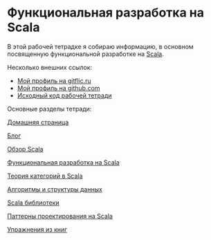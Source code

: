 # Функциональная разработка на Scala

В этой рабочей тетрадке я собираю информацию, 
в основном посвященную функциональной разработке на [Scala](https://docs.scala-lang.org/scala3/getting-started.html).

Несколько внешних ссылок:

- [Мой профиль на gitflic.ru](https://gitflic.ru/user/artemkorsakov)
- [Мой профиль на github.com](https://github.com/artemkorsakov)
- [Исходный код рабочей тетради](https://gitflic.ru/project/artemkorsakov/scalabook)

Основные разделы тетради:

[Домашняя страница](https://scalabook.gitflic.space)

[Блог](https://scalabook.gitflic.space/blog/index)

[Обзор Scala](https://scalabook.gitflic.space/scala/index)

[Функциональная разработка на Scala](https://scalabook.gitflic.space/fp/index)

[Теория категорий в Scala](https://scalabook.gitflic.space/typeclass/index)

[Алгоритмы и структуры данных](https://scalabook.gitflic.space/algorithms/index)

[Scala библиотеки](https://scalabook.gitflic.space/libs/index)

[Паттерны проектирования на Scala](https://scalabook.gitflic.space/patterns/index)

[Упражнения из книг](https://scalabook.gitflic.space/books/index)
